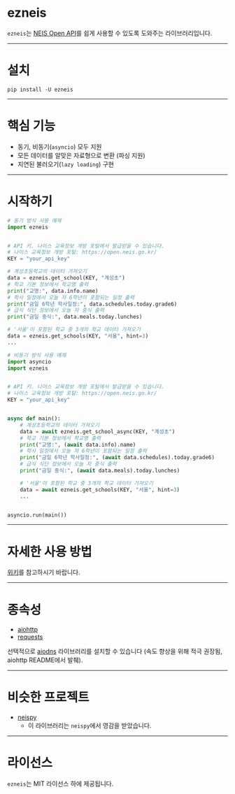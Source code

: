 # ezneis
`ezneis`는 [NEIS Open API](https://open.neis.go.kr/)를 쉽게 사용할 수 있도록 도와주는 라이브러리입니다.

---
# 설치
```shell
pip install -U ezneis
```
---
# 핵심 기능
- 동기, 비동기(`asyncio`) 모두 지원
- 모든 데이터를 알맞은 자료형으로 변환 (파싱 지원)
- 지연된 불러오기(`lazy loading`) 구현

---
# 시작하기
```python
# 동기 방식 사용 예제
import ezneis


# API 키. 나이스 교육정보 개방 포털에서 발급받을 수 있습니다.
# 나이스 교육정보 개방 포털: https://open.neis.go.kr/
KEY = "your_api_key"

# 계성초등학교의 데이터 가져오기
data = ezneis.get_school(KEY, "계성초")
# 학교 기본 정보에서 학교명 출력
print("교명:", data.info.name)
# 학사 일정에서 오늘 자 6학년이 포함되는 일정 출력
print("금일 6학년 학사일정:", data.schedules.today.grade6)
# 급식 식단 정보에서 오늘 자 중식 출력
print("금일 중식:", data.meals.today.lunches)

# '서울'이 포함된 학교 중 3개의 학교 데이터 가져오기
data = ezneis.get_schools(KEY, "서울", hint=3)
...
```
```python
# 비동기 방식 사용 예제
import asyncio
import ezneis


# API 키. 나이스 교육정보 개방 포털에서 발급받을 수 있습니다.
# 나이스 교육정보 개방 포털: https://open.neis.go.kr/
KEY = "your_api_key"


async def main():
    # 계성초등학교의 데이터 가져오기
    data = await ezneis.get_school_async(KEY, "계성초")
    # 학교 기본 정보에서 학교명 출력
    print("교명:", (await data.info).name)
    # 학사 일정에서 오늘 자 6학년이 포함되는 일정 출력
    print("금일 6학년 학사일정:", (await data.schedules).today.grade6)
    # 급식 식단 정보에서 오늘 자 중식 출력
    print("금일 중식:", (await data.meals).today.lunches)

    # '서울'이 포함된 학교 중 3개의 학교 데이터 가져오기
    data = await ezneis.get_schools(KEY, "서울", hint=3)
    ...


asyncio.run(main())
```
---
# 자세한 사용 방법
[위키](https://github.com/DuelitDev/ezneis/wiki)를 참고하시기 바랍니다.

---
# 종속성
- [aiohttp](https://pypi.org/project/aiohttp/)
- [requests](https://pypi.org/project/requests/)

선택적으로 [aiodns](https://pypi.org/project/aiodns/) 라이브러리를 설치할 수 있습니다
(속도 향상을 위해 적극 권장됨, aiohttp README에서 발췌).

---
# 비슷한 프로젝트
- [neispy](https://pypi.org/project/neispy/)
  - 이 라이브러리는 `neispy`에서 영감을 받았습니다.

---
# 라이선스
`ezneis`는 MIT 라이선스 하에 제공됩니다.

